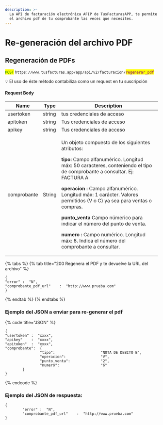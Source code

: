 ```yaml
---
description: >-
  La API de facturación electrónica AFIP de TusFacturasAPP, te permite regenerar
  el archivo pdf de tu comprobante las veces que necesites.
---
```


# Re-generación del archivo PDF

## Regeneración de PDFs

<mark style="color:green;">`POST`</mark> `https://www.tusfacturas.app/app/api/v2/facturacion/`<mark style="color:purple;">`regenerar_pdf`</mark>

💡 El uso de éste método  contabiliza como un request en tu suscripción&#x20;

#### Request Body

| Name        | Type   | Description                                                                                                                                                                                                                                                                                                                                                                                                                                                                                                                                                        |
| ----------- | ------ | ------------------------------------------------------------------------------------------------------------------------------------------------------------------------------------------------------------------------------------------------------------------------------------------------------------------------------------------------------------------------------------------------------------------------------------------------------------------------------------------------------------------------------------------------------------------ |
| usertoken   | string | tus credenciales de acceso                                                                                                                                                                                                                                                                                                                                                                                                                                                                                                                                         |
| apitoken    | string | Tus credenciales de acceso                                                                                                                                                                                                                                                                                                                                                                                                                                                                                                                                         |
| apikey      | string | Tus credenciales de acceso                                                                                                                                                                                                                                                                                                                                                                                                                                                                                                                                         |
| comprobante | String | <p>Un objeto compuesto de los siguientes atributos: </p><p><strong>tipo:</strong> Campo alfanumérico. Longitud máx: 50 caracteres, conteniendo el tipo de comprobante a consultar. Ej: FACTURA A </p><p><strong>operacion :</strong> Campo alfanumérico. Longitud máx: 1 carácter. Valores permitidos (V o C) ya sea para ventas o compras.</p><p><strong>punto_venta</strong> Campo númerico para indicar el número del punto de venta.</p><p><strong>numero :</strong> Campo numérico. Longitud máx: 8. Indica el número del comprobante a consultar.</p><p></p> |

{% tabs %}
{% tab title="200 Regenera el PDF y te devuelve la URL del archivo" %}
```
{
"error" :  "N",
"comprobante_pdf_url"    :  "http://www.prueba.com"
}
```
{% endtab %}
{% endtabs %}

### Ejemplo del JSON a enviar para re-generar el pdf

{% code title="JSON" %}
```
{
"usertoken" :  "xxxx",
"apikey"    :  "xxxx",
"apitoken"  :  "xxxx",
"comprobante":  {
                "tipo":                     "NOTA DE DEBITO B",
                "operacion":                "V",
                "punto_venta":              "2",
                "numero":                   "6"
        }
}

```
{% endcode %}

### Ejemplo del JSON de respuesta:

```
{
        "error" :  "N",
        "comprobante_pdf_url"    :  "http://www.prueba.com"
}
```

##
